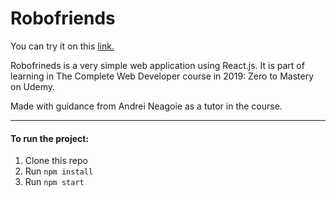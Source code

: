# Robofriends
You can try it on this [link.](http://temanrobot.herokuapp.com/ "link.")

Robofrineds is a very simple web application using  React.js.
It is part of learning in The Complete Web Developer course in 2019: Zero to Mastery on Udemy.

Made with guidance from Andrei Neagoie as a tutor in the course.

------------
#### To run the project:
1. Clone this repo
2. Run `npm install` 
3. Run `npm start`
